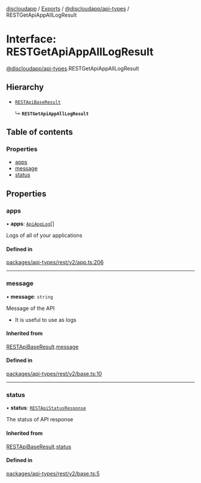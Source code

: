 [discloudapp](../README.md) / [Exports](../modules.md) / [@discloudapp/api-types](../modules/discloudapp_api_types.md) / RESTGetApiAppAllLogResult

# Interface: RESTGetApiAppAllLogResult

[@discloudapp/api-types](../modules/discloudapp_api_types.md).RESTGetApiAppAllLogResult

## Hierarchy

- [`RESTApiBaseResult`](discloudapp_api_types.RESTApiBaseResult.md)

  ↳ **`RESTGetApiAppAllLogResult`**

## Table of contents

### Properties

- [apps](discloudapp_api_types.RESTGetApiAppAllLogResult.md#apps)
- [message](discloudapp_api_types.RESTGetApiAppAllLogResult.md#message)
- [status](discloudapp_api_types.RESTGetApiAppAllLogResult.md#status)

## Properties

### apps

• **apps**: [`ApiAppLog`](discloudapp_api_types.ApiAppLog.md)[]

Logs of all of your applications

#### Defined in

[packages/api-types/rest/v2/app.ts:206](https://github.com/discloud/discloud.app/blob/d2f41b0/packages/api-types/rest/v2/app.ts#L206)

___

### message

• **message**: `string`

Message of the API
- It is useful to use as logs

#### Inherited from

[RESTApiBaseResult](discloudapp_api_types.RESTApiBaseResult.md).[message](discloudapp_api_types.RESTApiBaseResult.md#message)

#### Defined in

[packages/api-types/rest/v2/base.ts:10](https://github.com/discloud/discloud.app/blob/d2f41b0/packages/api-types/rest/v2/base.ts#L10)

___

### status

• **status**: [`RESTApiStatusResponse`](../modules/discloudapp_api_types.md#restapistatusresponse)

The status of API response

#### Inherited from

[RESTApiBaseResult](discloudapp_api_types.RESTApiBaseResult.md).[status](discloudapp_api_types.RESTApiBaseResult.md#status)

#### Defined in

[packages/api-types/rest/v2/base.ts:5](https://github.com/discloud/discloud.app/blob/d2f41b0/packages/api-types/rest/v2/base.ts#L5)
